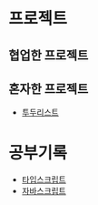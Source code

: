 

# 프로젝트
## 협업한 프로젝트

## 혼자한 프로젝트
- [투두리스트](https://github.com/Doosies/todoList-page/)


# 공부기록
- [타입스크립트](https://github.com/Doosies/StudyRecord/tree/master/TypescriptBasic/README.md)
- [자바스크립트](https://github.com/Doosies/StudyRecord/tree/master/JavscriptCore/README.md)


